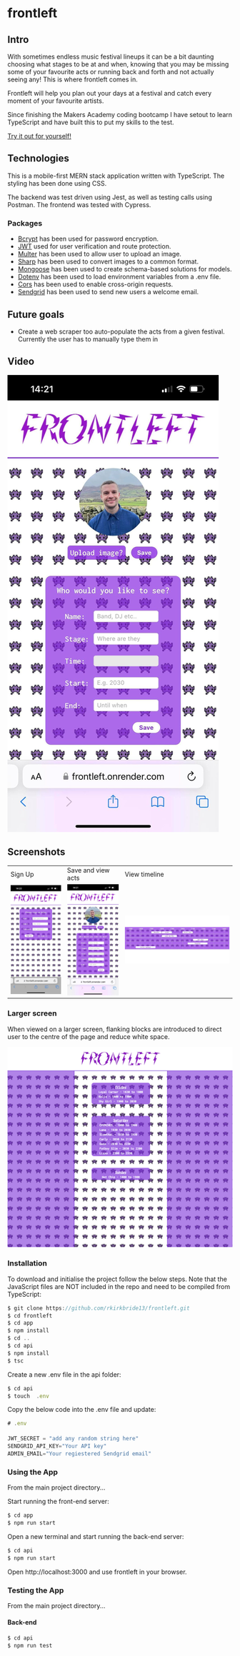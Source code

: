 # frontleft

## Intro

With sometimes endless music festival lineups it can be a bit daunting choosing what stages to be at and when, knowing that you may be missing some of your favourite acts or running back and forth and not actually seeing any! This is where frontleft comes in.

Frontleft will help you plan out your days at a festival and catch every moment of your favourite artists.

Since finishing the Makers Academy coding bootcamp I have setout to learn TypeScript and have built this to put my skills to the test.

[Try it out for yourself!](https://frontleft.onrender.com)

## Technologies

This is a mobile-first MERN stack application written with TypeScript. The styling has been done using CSS.

The backend was test driven using Jest, as well as testing calls using Postman. The frontend was tested with Cypress.

### Packages

- [Bcrypt](https://www.npmjs.com/package/bcrypt) has been used for password encryption.
- [JWT](https://www.npmjs.com/package/jsonwebtoken) used for user verification and route protection.
- [Multer](https://www.npmjs.com/package/multer) has been used to allow user to upload an image.
- [Sharp](https://www.npmjs.com/package/sharp) has been used to convert images to a common format.
- [Mongoose](https://www.npmjs.com/package/mongoose) has been used to create schema-based solutions for models.
- [Dotenv](https://www.npmjs.com/package/dotenv) has been used to load environment variables from a .env file.
- [Cors](https://www.npmjs.com/package/cors) has been used to enable cross-origin requests.
- [Sendgrid](https://www.npmjs.com/package/@sendgrid/mail) has been used to send new users a welcome email.

## Future goals

- Create a web scraper too auto-populate the acts from a given festival. Currently the user has to manually type them in

## Video

[<img src="images/saved_acts.png" >](https://www.youtube.com/watch?v=Mo3J8VAjf9U&ab_channel=RobbieKirkbride)

## Screenshots

<table>
  <tr>
    <td>Sign Up</td>
    <td>Save and view acts</td>
    <td>View timeline</td>
  </tr>
  <tr>
    <td><img src="images/signup.png" ></td>
    <td><img src="images/saved_acts.png" ></td>
    <td><img src="images/act_timeline.png" ></td>
  </tr>
 </table>

### Larger screen

When viewed on a larger screen, flanking blocks are introduced to direct user to the centre of the page and reduce white space.

![larger_screen](./images/larger_screen.png)

### Installation

To download and initialise the project follow the below steps. Note that the JavaScript files are NOT included in the repo and need to be compiled from TypeScript:

```js
$ git clone https://github.com/rkirkbride13/frontleft.git
$ cd frontleft
$ cd app
$ npm install
$ cd ..
$ cd api
$ npm install
$ tsc
```

Create a new .env file in the api folder:

```js
$ cd api
$ touch  .env
```

Copy the below code into the .env file and update:

```js
# .env

JWT_SECRET = "add any random string here"
SENDGRID_API_KEY="Your API key"
ADMIN_EMAIL="Your regiestered Sendgrid email"
```

### Using the App

From the main project directory...

Start running the front-end server:

```js
$ cd app
$ npm run start
```

Open a new terminal and start running the back-end server:

```js
$ cd api
$ npm run start
```

Open http://localhost:3000 and use frontleft in your browser.

### Testing the App

From the main project directory...

#### Back-end

```js
$ cd api
$ npm run test
```
